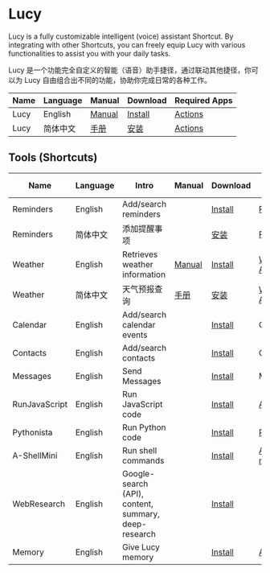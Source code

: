 # Lucy
Lucy is a fully customizable intelligent (voice) assistant Shortcut. By integrating with other Shortcuts, you can freely equip Lucy with various functionalities to assist you with your daily tasks.

Lucy 是一个功能完全自定义的智能（语音）助手捷径，通过联动其他捷径，你可以为 Lucy 自由组合出不同的功能，协助你完成日常的各种工作。

| Name | Language | Manual | Download | Required Apps | 
| ---- | ---- | ---- | ---- | ---- |
| Lucy | English | [Manual](https://neurogram.notion.site/Lucy-3436b58b7edd4368bcfe0ced41006a10) | [Install](https://www.icloud.com/shortcuts/87baa7da026a498f8856ea9704f17538) | [Actions](https://apps.apple.com/app/actions/id1586435171) |
| Lucy | 简体中文 | [手册](https://neurogram.notion.site/Lucy-8492b0a0ff73481ba1a8d5a922cbd490) | [安装](https://www.icloud.com/shortcuts/4e94a3c176734b019c1715b205981af4) | [Actions](https://apps.apple.com/app/actions/id1586435171) |


## Tools (Shortcuts)
| Name | Language | Intro | Manual | Download | Required Apps | Developer |
| ---- | ---- | ---- | ---- | ---- | ---- | ---- |
| Reminders | English | Add/search reminders |  | [Install](https://www.icloud.com/shortcuts/54efedde2d104f96bf299c19a1c8e6dd) | [Reminders](https://apps.apple.com/us/app/reminders/id1108187841) | [Neurogram](https://github.com/Neurogram-R), [twilsonco](https://www.github.com/twilsonco) |
| Reminders | 简体中文 | 添加提醒事项 |  | [安装](https://www.icloud.com/shortcuts/e7b146dc0e1449a2aec20338b8e084c7) | [Reminders](https://apps.apple.com/us/app/reminders/id1108187841) | [Neurogram](https://github.com/Neurogram-R) |
| Weather | English | Retrieves weather information | [Manual](https://neurogram.notion.site/Lucy-3436b58b7edd4368bcfe0ced41006a10) | [Install](https://www.icloud.com/shortcuts/aba608d780824ee9a0a3e965d5071d5c) | [Weather](https://apps.apple.com/us/app/id1069513131), [Actions](https://apps.apple.com/app/actions/id1586435171) | [Neurogram](https://github.com/Neurogram-R), [twilsonco](https://www.github.com/twilsonco) |
| Weather | 简体中文 | 天气预报查询 | [手册](https://neurogram.notion.site/Lucy-8492b0a0ff73481ba1a8d5a922cbd490) | [安装](https://www.icloud.com/shortcuts/465d90a28bb6409d840bede5120d9378) | [Weather](https://apps.apple.com/us/app/id1069513131), [Actions](https://apps.apple.com/app/actions/id1586435171) | [Neurogram](https://github.com/Neurogram-R) |
| Calendar | English | Add/search calendar events | | [Install](https://www.icloud.com/shortcuts/c5b9e32823e045bf99ac5b26ebdef477) | Calendar | [twilsonco](https://www.github.com/twilsonco) |
| Contacts | English | Add/search contacts | | [Install](https://www.icloud.com/shortcuts/a8091d03cdd047afb35248f4089ef12a) | Contacts | [twilsonco](https://www.github.com/twilsonco) |
| Messages | English | Send Messages |  | [Install](https://www.icloud.com/shortcuts/6d46db47280c4ea4914b75e9585adcdd) | Messages | [twilsonco](https://www.github.com/twilsonco) |
| RunJavaScript | English | Run JavaScript code | | [Install](https://www.icloud.com/shortcuts/fd40966959d241aa86822d814e98429c) | [Actions](https://apps.apple.com/app/actions/id1586435171) | [twilsonco](https://www.github.com/twilsonco) |
| Pythonista | English | Run Python code |  | [Install](https://www.icloud.com/shortcuts/4802d477016e44f78c80a0141676fbf3) | [Pythonista](https://apps.apple.com/us/app/pythonista-3/id1085978097) | [twilsonco](https://www.github.com/twilsonco) |
| A-ShellMini | English | Run shell commands | | [Install](https://www.icloud.com/shortcuts/fb8c4948a4e242688b82be789cf267e5) | [A-Shell mini](https://apps.apple.com/us/app/a-shell-mini/id1543537943) | [twilsonco](https://www.github.com/twilsonco) |
| WebResearch | English | Google-search (API), content, summary, deep-research | | [Install](https://www.icloud.com/shortcuts/32d6a50953ad4059baa6bc4cc4ee05f5) | | [twilsonco](https://www.github.com/twilsonco) |
| Memory | English | Give Lucy memory |  | [Install](https://www.icloud.com/shortcuts/f9fc0f73f58840468dd7d41e689eab72) | [Actions](https://apps.apple.com/app/actions/id1586435171) | [twilsonco](https://www.github.com/twilsonco) |